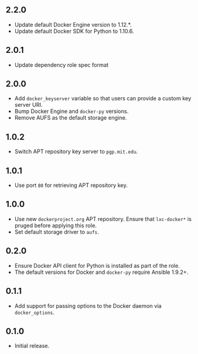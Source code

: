 ## 2.2.0

- Update default Docker Engine version to 1.12.*.
- Update default Docker SDK for Python to 1.10.6.

## 2.0.1

- Update dependency role spec format

## 2.0.0

- Add `docker_keyserver` variable so that users can provide a custom key server
  URI.
- Bump Docker Engine and `docker-py` versions.
- Remove AUFS as the default storage engine.

## 1.0.2

- Switch APT repository key server to `pgp.mit.edu`.

## 1.0.1

- Use port `80` for retrieving APT repository key.

## 1.0.0

- Use new `dockerproject.org` APT repository. Ensure that `lxc-docker*` is
  pruged before applying this role.
- Set default storage driver to `aufs`.

## 0.2.0

- Ensure Docker API client for Python is installed as part of the role.
- The default versions for Docker and `docker-py` require Ansible 1.9.2+.

## 0.1.1

- Add support for passing options to the Docker daemon via `docker_options`.

## 0.1.0

- Initial release.
